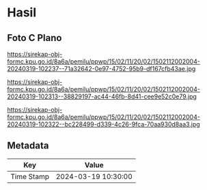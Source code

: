 # Hasil

## Foto C Plano

https://sirekap-obj-formc.kpu.go.id/8a6a/pemilu/ppwp/15/02/11/20/02/1502112002004-20240319-102237--71a32642-0e97-4752-95b9-df167cfb43ae.jpg

https://sirekap-obj-formc.kpu.go.id/8a6a/pemilu/ppwp/15/02/11/20/02/1502112002004-20240319-102313--38829197-ac44-46fb-8d41-cee9e52c0e79.jpg

https://sirekap-obj-formc.kpu.go.id/8a6a/pemilu/ppwp/15/02/11/20/02/1502112002004-20240319-102322--bc228499-d339-4c26-9fca-70aa930d8aa3.jpg


## Metadata

| Key        | Value               |
| ---------- | ------------------- |
| Time Stamp | 2024-03-19 10:30:00 |



